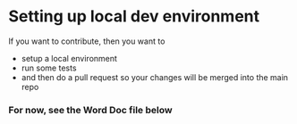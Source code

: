 # Setting up local dev environment

If you want to contribute, then you want to

- setup a local environment
- run some tests
- and then do a pull request so your changes will be merged into the main repo


### For now, see the Word Doc file below

